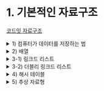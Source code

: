 # 1. 기본적인 자료구조

[코드잇 자료구조 ](https://www.codeit.kr/courses/data-structures)

<details>
  <summary>1) 컴퓨터가 데이터를 저장하는 법</summary>

  <details>
    <summary> 스토리지 Vs 메모리</summary>

# 스토리지 Vs 메모리

자료 구조

- 목적: 자료를 구조화 → 데이터를 효율적으로 사용
- 컴퓨터에 데이터가 어떻게 저장되는지 알아야 됨!

데이터 저장

- **스토리지**: 데이터가 영구적으로 저장되는 곳
  - 데이터를 저장하는 데 오래 걸림
  - 데이터를 받아오는 데 오래 걸림
- **메모리**: 데이터가 **임시**로 저장되는 곳
  - 데이터를 저장이 빠르다
  - 데이터를 받아오기가 빠르다

왜 따로 필요?

- 스토리지는 용량이 크기 때문에 스토리지에 저장해 놓고, 필요할 때 메모리에 올려놓고 사용
  - 영화를 볼 때, 파일을 실행하면 매 장면을 실시간으로 스토리지에서 받아오면 느리기 때문에 메모리에 복사해놓고 메모리로부터 받아오면 빠름. 대신 영화를 끄면 메모리에 있는 영화 데이터는 지워지고 스토리지에만 남게 됨

자료구조에서 중요한 것은 메모리.

결국 자료구조는 데이터를 메모리에서 잘 사용하도록 하는 것이 목적임

  </details>

  <details>
    <summary> RAM</summary>

# RAM: Random Access Memory

### 메모리

- 일정한 칸으로 나눠져 있음
- 각 칸에 데이터를 저장할 수 있음
- 각 칸은 자신만의 주소가 있음

### RAM: 임의 접근 메모리

- 임의 접근: 저장 위치를 알면 접근할 때 항상 일정한 시간이 걸림
  - 메모리에 저장한 데이터 접근 시간 복잡도: O(1)
- 순차 접근: 저장된 위치까지 가는 데 한 단계씩 거쳐야 됨 (예: 비디오 테이프)
- 임의 접근이 순차 접근보다 효율적!

메모리는 **임의 접근**으로 동작하고 있다는 것을 늘 기억하고 있어야 한다.

  </details>
  
  <details>
    <summary>메모리의 기본 단위:</summary>

# 메모리의 기본 단위: 바이트

메모리 한 칸이 저장할 수 있는 가장 기본적인 용량의 단위는 1**바이트(byte) = 8비트(bit)**.

바이트가 아닌 다른 크기의 용량을 담는 저장 장치들도 있지만, 대부분의 현대 컴퓨터 시스템들은 메모리 한 칸에 바이트만큼의 데이터를 저장함

1. 바이트는 컴퓨터 저장 공간 용량을 나타내는 단위
2. 메모리 한 칸에 담기는 데이터 용량은 1 바이트

  </details>

  <details>
    <summary>레퍼런스</summary>

# 레퍼런스

### 레퍼런스(reference)

- 데이터에 접근할 수 있게 해주는 값
- "주소"보다 조금 더 포괄적인 표현 (주소 자체가 항상 레퍼런스인 것은 아님)
- 자료 구조를 공부할 때는 주소와 레퍼런스를 비슷하게 생각해도 무방

### 변수를 사용할 때

```python
x = 95
print(x + 5) -> #print(95 + 5)
```

x에 정수 95가 아니라, 레퍼런스가 담겨 있음

레퍼런스에 5를 더하는 것이 아니라,  
**실제로 변수를 사용할 때는 저장된 값을 알아서 받아옴**

  </details>

  <details>
    <summary>데이터의 주소</summary>

# 데이터의 주소

### 파이썬 id() 함수

데이터가 저장되어 있는 주소를 알아내는 방법

`id()` 함수를 이용하면 저장된 데이터의 메모리 주소를 정수로 표현한 값을 알아낼 수 있다.

여러 타입의 데이터를 저장하고 `id()` 함수를 써서 메모리 주소를 출력시켜 보자.

```python
# 여러 데이터를 저장한다.
list1 = [1, 2]
int1 = 0
float1 = 3.14
set1 = set()
tuple1 = (2, 3)

# 저장된 데이터의 메모리 저장 위치를 받아온다.
print(id(list1)) # 140691582428864
print(id(int1)) # 140691591012576
print(id(float1)) # 140691582327216
print(id(set1)) # 140691580568064
print(id(tuple1)) # 140691582524544
```

데이터가 각각 다른 메모리 주소에 저장되어 있는 것을 확인할 수 있다.

### 같은 주소에 저장되어 있는 데이터

당연한 말이지만, 똑같은 주소에 저장되어 있는 데이터는 똑같은 데이터이다.

```python
# 리스트를 정의한다
list1 = [1, 2]
list3 = [1, 2, 3]

# Aliasing을 통해 list1과 list2를 같게 한다
list2 = list1

# 두 데이터의 메모리를 출력한다
print(id(list1)) # 140618457056960
print(id(list2)) # 140618457056960
print(id(list3)) # 140618457057344

```

메모리에서 만든 하나의 같은 리스트를 list1, list2라는 두 개의 다른 변수가 가리키고 있다.

이렇게 여러 변수가 같은 메모리를 가리키는 것을 **Aliasing**이라고 한다.

`id()` 함수를 써서 메모리 주소를 출력해보면, list1과 list2는 서로 같은 리스트를 가리키고 있기 때문에 똑같은 메모리 주소가 출력되고, list3는 전혀 다른 리스트를 가리키고 있기 때문에 다른 메모리 주소가 출력된다.

  </details>

</details>

<details>
  <summary>2) 배열</summary>

  <details>
    <summary>배열이란</summary>

# 배열이란

파이썬 리스트는 C 언어의 배열을 이용해 만들어졌음

### C 배열

- 크기가 고정돼 있다
- 같은 타입의 데이터만 담을 수 있다
- 값 자체를 저장
- 데이터가 메모리에 연속적으로 저장

### 파이썬 리스트

- 크기가 유동적이다
- 다양한 타입의 데이터를 담을 수 있다
- 레퍼런스를 저장

  </details>
  <details>
  <summary>배열 인덱스를 이용한 데이터 저장/접근법</summary>

# 배열 인덱스를 이용한 데이터 저장/접근법

### 정수형 값 4개를 저장하는 C 배열 정의

```c
//정수형 값 하나의 크기 = 4 바이트

int numArray[4]; //사용하고 있지 않은 **연속**적인 16칸 예약
numArray[0] = 2;
numArray[1] = 3;
numArray[2] = 5;
numArray[3] = 7;
// 배열의 요소들이 메모리에 순서대로 그리고 연속적으로 저장 됨
```

저장된 데이터를 받아오는 건 저장할 때처럼 그냥 인덱스를 사용하면 됨

인덱스 i의 주소: 시작주소 + 데이터 크기 x 인덱스

- ex) 배열의 시작주소가 1000이고, 정수형 배열인 경우의 주소: 1000 + 4 x i

### 배열 인덱스 접근과 저장의 시간복잡도

이처럼 배열의 값을 가져오려면 그 값의 주소를 알아야 함

그 주소는 그냥 간단한 계산으로 알 수 있음

따라서 임의 접근이기 때문에 배열에서 값을 받아오는 건 **O(1)**으로 할 수 있음

값을 저장하는 것도 마찬가지. 주소를 계산해서 그 주소에 O(1)으로 접근하고 거기에 값을 저장하면 되는 것임

  </details>

  <details>
    <summary>배열 탐색</summary>

# 배열 탐색

### 접근과 탐색

- 접근: 인덱스를 통해 값을 찾는 것
- 탐색: 특정 조건을 만족하는 값을 찾는 것

### 선형 탐색

- 값이 존재하는지 첫번째 인덱스부터 시작해서 찾을때까지 쭈욱 확인하는 방법
- 배열이 정렬되어 있지 않은 이상 사실상 이 방법보다 효율적으로 탐색할 수는 없음
- 시간 복잡도: O(n)

### 정리

- 배열 접근 연산: O(1)
- 배열 탐색 연산: O(n)
  </details>

  <details>
    <summary>정적 & 동적 배열</summary>

# 정적 배열

### 배열

- 정적 배열: 크기 고정 (요소 수 제한)
- 동저 배열: 크기 변함 (요소 계속 추가 가능)

보통 배열이라고 할 때에는 정적 배열을 뜻하고, 동적 배열은 '동적' 배열이라고 확실히 표현

모든 주소에 값이 있는 정적 배열에서 배열에 새로운 요소를 추가하려면 새로운 배열로 복사하고 그 뒤에 값을 추가해야 함

그렇다고 배열에 미리 너무 많은 메모리를 할당하면 메모리를 쓸데없이 낭비하게 됨

# 동적 배열 (Dynamic Array)

- 정적 배열로 만들어진 자료 구조
- 정적 배열의 크기를 상황에 맞게 조절한다.
  - ex) 기존 배열이 꽉 찼을 때 배열의 크기를 2배로 늘려주면 한 동안 늘려줄 필요가 없다
  </details>
  <details>
    <summary>파이썬 리스트의 비밀</summary>

# 파이썬 리스트(동적 배열)의 비밀

파이썬은 C를 통해 구현된 언어로, 파이썬의 리스트는 내부적으로 C 배열을 이용해서 만들어짐

`int_list = [2, 3, 5, 7, 11]`

우리 입장에서 내부적으로 얼마나 큰 배열이 있는지 몰라도, 값을 마음대로 추가할 수 있다. 동적 배열이기 때문에 상화에 맞게 배열의 크기가 조절되고 있는 것

`int_list.append(13)`

그런데 우리는 내부적으로 얼마나 큰 배열이 있는지 모른다. 아무리 저장한 데이터가 6개여도 내부적으로는 8개짜리 배열일 수도 있고, 12개짜리 배열일 수도 있고, 알 수가 없다.

만약 리스트 길이를 출력하면 뭐가 나올까?

`print(len(int_list)) # 6`

실제 사용하고 있는 메모리 공간이 더 많을지라도, 파이썬은 개수를 셀 때 값을 저장해 놓은 공간에 대해서만 알려준다. 그래서 우리는 나머지 공간에 대해서 전혀 신경을 안 써도 된다.

만약 채워지지 않은 공간에 접근하려고 하면

`print(int_list[9])`

오류가 난다. 우리가 미리 값을 저장해 놓은 공간에만 접근할 수 있도록 파이썬이 미리 처리를 해 놓은 것임

파이썬 뿐만 아니라 **동적 배열**을 자료형으로 제공한느 대부분의 언어들은 이렇게 실제 사용하는 배열의 크기와 상관 없이 **저장해 놓은 공간만 사용할 수 있게** 처리해줌

  </details>
  <details>
    <summary>동적 배열 추가 연산 시간 복잡도</summary>

# 동적 배열 추가 연산 시간 복잡도

## 추가 연산 (append operation)

### 경우 1: 정적 배열에 남는 공간 있을 때

그냥 비어있는 공간 중에 가장 앞 쪽에 있는 곳에 데이터를 저장하면 됨

시간복잡도: O(1)

### 경우 2: 정적 배열이 꽉 찼을 때

1. 값을 복사하기 위해서 현재 사용 중인 공간보다 2배로 큰 메모리 공간 예약
2. 기존 배열에서 새로운 배열로 값을 싹 다 복사: O(n)
3. 빈 칸에 새로운 값을 추가: O(1)

시간복잡도: O(n)

### 동적 배열 추가 연산 시간 복잡도

최고의 경우: O(1)

최악의 경우: O(n)

  </details>
  <details>
    <summary>분활 상환 분석 개념 & 적용</summary>

# 분활 상환 분석 개념

동적 배열 추가 연산을 할 때 최고의 경우(빈 공간O)는 자주 일어나며, 최악의 경우(빈 공간X)는 가끔 일어남

따라서 최악의 경우인 O(n)으로 시간 복잡도를 계산하는 것은 조금 비합리적인 것으로 보임

보통 시간 복잡도는 최악의 경우로 말하는데, 지금처럼 그것이 비합리적인 상황들이 종종 있음

이런 상황에 쓰이는, 시간 복잡도를 다르게 계산하는 방법들이 있음

## 분활 상환 분석 (Amortized Analysis)

- 같은 동작을 n번 했을 때 드는 시간이 X일 때: 동작을 한 번 하는 데 걸린 시간 = X / n

# 분활 상환 분석 적용

## 동적 배열 추가 연산

1. 새로운 인덱스에 데이터를 저장하는 시간
2. 기존 배열의 크기가 부족해서 더 큰 배열을 만들고, 기존 배열의 데이터들을 옮기는 시간

## 분할 상환 분석

동적 배열 추가 연산을 n번 반복한다고 가정.

총 시간을 계산하기 쉽게 두 가지로 나눠서 생각

1. 새로운 데이터를 동적 배열 맨 끝에 단순히 저장하는 데 걸리는 시간
2. 더 큰 배열을 만들고 그 배열에 기존의 데이터를 옮기는 데 걸리는 시간

### 배열 끝에 새로운 데이터를 저장하는 데 걸리는 시간

인덱스에 데이터를 저장하는 데 걸리는 시간은 1.

이걸 총 n번 하는 거니까 O(n)이 걸림

### 새로운 배열에 데이터를 옮기는 시간

내부 배열이 꽉 차서 데이터를 복사하는 데 걸리는 시간.

1칸 짜리 배열부터 시작하고, 배열이 꽉 찰 때마다 배열의 크기를 2배로 늘린다고 가정

2번째, 3번째, 5번째, 9번째 추가 때 배열의 크기를 늘려야 함. 그럴 때마다 데이터를 옮겨야 함

이때 데이터를 각각 1, 2, 4, 8개씩 복사하고 붙여넣음

→ 데이터를 복사해서 붙여 넣는 총 시간 비용은 이 시간들을 더한 8+4+2+1

**좀 더 일반화해서 생각**

추가 연산은 n번 했을 때, 가장 마지막에 데이터를 m개 옮겨서 저장했다고 가정

데이터를 복사해서 저장하는 데 걸린 총 시간은: m + m/2 + m/4 + ... + 1

어느 자연수 m이든 반씩 줄여서 1까지 계속 더해주면 그 결과는 절대 2m을 넘을 수 없음

결과는 _2m-1_ 이 됨

추가 연산을 연속으로 n번 하고, 가장 마지막에 옮겨 저장한 데이터 요소 수를 m이라고 할 때:

- 복사해서 저장하는 데 걸린 총 시간이 2m-1 이고
- m은 n보다 작다

다시 정리하면,

> 연속으로 추가 연산을 n번을 하면 데이터를 옮겨서 저장하는 데 걸리는 총 시간은 2n보다 작다!

## 두 경우 합치기

종합하면, 동적 배열에 n개의 데이터를 연속으로 추가하면:

1. 새로운 데이터를 저장하는 데에는 n의 시간이 들고
2. 데이터를 옮겨 저장하는 데에는 2n보다 적은 시간이 듦

이 두 시간을 합치면 총 드는 시간은 3n보다 적은 시간. 시간 복잡도로 표현하면 O(3n),

즉 O(n)임

근데 이것은 추가 연산을 한 번 하는 게 아니라 연속으로 n번 하는 데 걸리는 시간 복잡도임

따라서 뻔 하는 데는 O(n) / n, 즉 O(1)이 걸리는 것

전에는 추가 연산이 최악의 경우 O(n)이 걸린다고 했는데, 분할 상환 분석을 하면 O(1)이 걸린다고 보는 것

## 최악의 경우 분석 vs. 분할 상환 분석

분할 상환 분석을 한다고 꼭 시간 복잡도가 줄어드는 건 아님 보통은 할부 개념을 적용해도 시간 복잡도가 줄어들지 않음

하지만 만약 최악의 경우보다 분할 상환 분석을 한 시간 복잡도가 더 적다면, 분할 상환 분석을 한 시간 복잡도를 사용함

"동적 배열의 끝에 데이털르 추가할 때는 O(1)이 걸린다" 라고 표현해도 된다는 것

좀 더 정확하게 표현하자면,

> 동적 배열의 추가 연산은 최악의 경우 O(n)이 걸리지만, 분할 상환 분석을 하면 O(1)이 걸린다.

  </details>

  <details>
    <summary>동적 배열 삽입 연산</summary>

# 동적 배열 삽입 연산

추가(append) - 맨 끝에 넣을 때

삽입(insertion) - 배열의 아무 위치에나 넣을 때

## 삽입 연산(insert operation)

- 경우 1: 정적 배열에 남는 공간이 있을 때
- 경우 2: 정적 배열이 꽉 찼을 때

### 정적 배열에 여유 공간이 있을 때

넣으려고 하는 인덱스 이후의 모든 데이터를 한 칸씩 뒤로 밀어주어야 함(한 칸 뒤의 인덱스에 저장)

최악의 경우 시간 복잡도: O(n)

### 정적 배열이 꽉 찼을 때

새로운 배열에 요소들을 복사할 때 O(n) + 원하는 인덱스에 자리를 마련할 때 O(n) + 인덱스에 데이터를 저장할 때 O(1) = O(2n+1)

즉, O(n)

## 종합

가능한 두 경우 모두 시간 복잡도가 O(n)이므로,

삽입 연산의 시간 복잡도: O(n)

  </details>
  <details>
    <summary>동적 배열 삭제 연산</summary>

# 동적 배열 삭제 연산

## 삭제 연산

1. 삭제를 원하는 인덱스 뒤에 있는 데이터를 모두 한 칸씩 앞으로 밀어서 저장
2. 데이터를 삭제했으니까 동적 배열에서 접근할 수 있는 인덱스 범위도 1 감소시킴

요약하면, 삭제 연산은 그냥 삭제하고 싶은 데이터 뒤에 있는 모든 데이터 요소들을 한 칸씩 앞으로 밀어서 저장하면 됨

## 시간 복잡도

### 맨 앞의 데이터를 지울 때 (최악의 경우)

인덱스 1부터 끝까지 모든 요소들을 한 칸씩 앞으로 밀어서 저장해야 됨.

n - 1 개의 요소들을 하나씩 앞 칸으로 밀어서 저장

이 횟수가 n에 비례하기 때문에 시간 복잡도는 **O(n)**

### 맨 뒤 데이터를 지울 때

맨 뒤 데이터를 삭제할 때는 아무 요소를 안 밀고 저장해도 되고, 그냥 동적 배열의 사용 공간을 한 인덱스 줄이면 됨

이건 배열에 데이터 요소가 몇 개 있는지에 상관 없이 일정한 시간에 할 수 있음

따라서 시간 복잡도는 **O(1)**

## 정리

동적 배열의 임의의 위치에 있는 데이터를 삭제할 때는 원하는 위치 뒤에 있는 데이터를 옮겨 저장해야 하기 때문에 최악의 경우 O(n)이 걸림

하지만 가장 뒤에 있는 데이터를 삭제할 때는 다른 데이터를 옮겨 저장할 필요가 없기 때문에 O(1)이 걸림

  </details>
  <details>
    <summary>동적 배열 크기 줄이기</summary>

# 동적 배열 크기 줄이기

동적 배열은 내부적으로 정해진 크기의 정적 배열을 사용하고 있음

값을 추가하다가 내부 배열이 꽉 차면 더 큰 내부 배열을 사용하도록 자동으로 늘려 줌

반대로, 삭제를 할 때에는 내부 배열의 크기를 줄이기도 함

## 왜 내부 배열의 크기를 줄여야 될까?

만약 데이터 요소 10000개 있는 동적 배열에서 요소 9900개를 삭제하면 되면 100개만 남게 되는데, 그러면 나머지 9900개의 요소를 저장할 수 있는 낭비될 것임

동적 배열은 요소의 개수가 어느 정도 줄어들면 내부 배열의 크기도 적절히 줄여서 **공간을 좀 더 효율적으로 사용**함

## 내부 배열의 크기는 어떻게 줄어들까?

동적 배열의 요소 삭제 후 정확히 어떤 시점에 배열의 크기를 줄이면 좋을까?

크기를 늘릴 때는 내부 배열이 꽉 찼을 때였는데, 크기를 줄일 때는 내부 배열의 사용 비율이 특정 값 이하로 떨어질 때임

이 비율이 **1/3** 이라고 가정해보자. 또, 크기가 9인 배열에서 요소가 4개에서 3개로 줄어든 상황을 가정해보자.

총 사용할 수 있는 공간 중 1/3 밖에 사용을 안 하고 있는 것임. 이때:

1. 크기가 3인 새로운 내부 배열을 정의한다.
2. 기존의 3개 요소를 새로 만든 내부 배열에 옮겨서 저장한다.

전에는 6칸을 낭비하고 있었는데 이제는 낭비하고 있는 공간이 하나도 없음. 내부 배열의 크기를 요소 수에 맞게 줄이면, 낭비하는 공간을 최소한으로 할 수 있음

배열의 크기를 줄이는 사용 비율의 기준은 개발자나 프로그래밍 언어에 따라 다르다.

일단 생각의 편의를 위해 배열의 크기를 늘릴 때는 2배로 늘리고, 줄일 때에는 **요소 수가 배열 크기의 1/2가 됐을 때 줄인다고 가정**하자.

## 시간 복잡도

### 동적 배열 맨 끝 데이터 삭제 시간 복잡도

최악의 경우: 더 작은 배열로 모든 요소들을 옮겨 저장해야 될 때

- 총 n개의 데이터를 모두 새 배열에 복사해서 넣어야 함
- 맨 뒤 데이터 삭제: O(1)
- n개의 데이터를 모두 새 배열에 복사: O(n)
- 시간 복잡도: O(n)

### 맨 끝 데이터 삭제 분활 상환 분석

하지만 내부 배열의 크기가 줄어드는 건 드문 경우임. 대부분의 경우 그냥 마지막 인덱스에 있는 데이터를 지워 주기만 하면 됨

동적 배열에서 마지막 데이터를 삭제할 때는 대부분의 경우 O(1)이 걸리지만, 드물게 O(n)이 걸림

그렇기 때문에 추가 연산과 마찬가지로 분할 상환 분석을 적용할 수 있음

분할 상환 분석을 적용하면 맨 끝 데이터 삭제 연산도 O(1)이 걸린다고 이야기할 수 있음

## 정리

> 동적 배열에서 맨 끝 데이터를 삭제하는 연산은 최악의 경우 O(n)이 걸리지만, 분할 상환 분석을 적용하면 O(1)이라고 할 수 있다.

  </details>
  <details>
    <summary>배열과 동적 배열 정리/비교</summary>

# 배열과 동적 배열 정리/비교

## 연산 & 시간 복잡도

### (정적) 배열

- 접근 (access): O(1)
- 탐색 (search): O(n)
- 삽입 (insert): Not Available
- 삭제 (delete): Not Available

### 동적 배열

- 접근 (access): O(1)
- 탐색 (search): O(n)
- 삽입 (insert): O(n), 맨 뒤 O(1)
- 삭제 (delete): O(n), 맨 뒤 O(1)

## 낭비하는 공간

### (정적) 배열

크기가 고정되어 있기 때문에 낭비하는 공간이 없다!

### 동적 배열

공간을 낭비할 수도 있고 안 할 수도 있다!

최악의 경우

- 저장된 요소 수: n
- 낭비되는 공간: n - 2

최소 0 ~ 최대 n - 2

낭비하는 공간: O(n - 2) = **O(n)**

  </details>
  <details>
    <summary>정적 배열에 삽입과 삭제를 못 하는 이유</summary>

# 정적 배열에 삽입과 삭제를 못 하는 이유

## 배열에 데이터 삽입을 못 하는 이유

배열은 크기가 정해져 있음. 더 많은 데이터 요소들을 저장하고 싶으면 더 큰 배열을 정의해야 함.

사용하고 싶은 요소 수에 따라 크기를 바꿀 수 있으면 그건 배열이 아니라 동적 배열일 것임

크기가 고정되어 있는 배열에는 처음 정한 수보다 더 많은 데이터를 삽입할 수 없는 것

## 배열에 데이터 삭제를 못 하는 이유

정수 4개를 담을 수 있는 배열에 2, 3, 5, 7이 저장되어 있다고 가정하자. 여기서 인덱스 1에 있는 3을 지우고 싶으면 어떻게 하면 될까?

동적 배열 삭제 연산처럼 인덱스 1 자리에 인덱스 2의 데이터를 저장하고, 인덱스 2에 인덱스 3 데이터를 저장해서 2, 5, 7, 7 이렇게 하면 될까?

여기서 문제는 인덱스 3에 저장되어 있던 7을 메모리에서 자연스럽게 지울 수 있는 방법이 마땅히 없다는 것이다.

비었다는 것을 표시하기 위해서 파이썬에서는 None, 다른 언어들에서는 Null 이런 값을 넣는 방법을 생각할 수도 있다. 그런데 우리가 C에서 정의한 정수형 자료가 들어가는 배열에 None이나 Null은 정수형이 아니기 때문에 저장할 수 없다.

정리하자면 배열에서 인덱스 1을 지우기 위해서는 2, 3, 5, 7의 데이터를 2, 5, 7으로 만드는 게 아니라, 2, 5, 7, 7 이런 식으로 밖에 못 만든다.

지우고 싶은 요소를 "자연스럽게" 삭제할 수는 없는 것이다.

### 비교: 동적 배열에서의 삭제

많은 언어들 자체적으로 제공하는 동적 배열은 사용하는 배열의 크기와 사용하는 인덱스 범위를 따로 처리한다.

동적 배열이 내부적으로 정수 4개를 저장할 수 있는 배열에 2, 3, 5, 7을 저장하고 있다고 가정하자.

동적 배열에서 인덱스 1을 삭제하고 싶으면 인덱스 1에 5를 저장하고, 인덱스 2에 7을 저장한다. 그럼 내부적으로는 2, 5, 7, 7 이렇게 저장되어 있을텐데,

그 다음에 인덱스 3에 있는 7을 지우는 게 아니라 파이썬 내부적으로 개발자가 접근할 수 있는 인덱스 범위를 0 ~ 2로 만들어 버린다. 더 이상 인덱스 3에 접근할 수 없게 만드는 것

실제로 인덱스 3에 어떤 값이 저장되어 있든 상관 없이 개발자는 더 이상 거기 접근할 수 없다. 동적 배열에서 접근할 수 있는 데이터가 2, 5, 7 밖에 없으니까 실질적으로 삭제되었다고 할 수 있는 것.

  </details>

</details>

<details>
  <summary>3-1) 링크드 리스트</summary>

  <details>
    <summary>링크드 리스트 개념</summary>

# 링크드 리스트 개념

## 링크드 리스트 (Linked List)

- 데이터를 순서대로 저장
- 요소를 계속 추가할 수 있음

노드라는 단위의 데이터를 저장하고, 데이터가 저장된 노드들을 순서대로 연결시켜서 만든 자료 구조

각 노드는 값과, 다음 노드를 가리키는 부분으로 이루어져 있음

# 링크드 리스트 프로그래밍적으로 생각하기

## 노드(Node)

각 노드는 하나의 박스라고 생각하면 편함

각 노드는 data 뿐과 next 부분이 있음

- data: 우리가 저장하고 싶은 정보를 넣는 곳
- next: 다음 노드에 대한 레퍼런스를 넣는 곳

n_1.next = n_2

- n_1.next는 n_2에 대한 레퍼런스!

이런 노드 객체를 여러 개 만듦.

이런 노드 객체들은 서로 딱히 관계가 없음. 메모리에 연속적으로 저장된 것이 아니라, 각자 알아서 어딘가에 흩어져 있다는 뜻임

각 노드는 다음 노드에 대한 레퍼런스가 있음. 노드 객체의 next 속성을 보면 다음 노드가 어디에 있는지 알 수 있는 것.

가장 첫번째 노드 객체의 메모리 주소만 알고 있으면 next를 타고, 타고 가서 연결되어 있는 모든 노드 객체에 접근할 수 있음.

링크드 리스트의 시작점이라고 할 수 있는 이 첫번째 노드를 **head 노드**라고 함.

이 head 노드만 있으면 흩어져 있는 다른 노드들을 연결지어서 순서를 저장할 수 있음

배열이나 동적 배열처럼, 정보를 원하는 순서대로 저장할 수 있는 것

주의할 점: 링크드 리스트에서 각 노드들은 실제 메모리에서는 여기저기 흩어져 있다!

  </details>
  <details>
    <summary>간단한 링크드 리스트 만들기</summary>
  
  # 노드 클래스 만들기

## 노드 클래스와 인스턴스들을 만들어 보자

```python
class Node:
  """링크드 리스트의 노드 클래스"""

  def __init__(self, data):
    self.data = data # 노드가 저장하는 데이터
    self.next = None # 다음 노드에 대한 레퍼런스

# 데이터 2, 3, 5, 7, 11을 담는 노드들 생성
head_node = Node(2)
node_1 = Node(3)
node_2 = Node(5)
node_3 = Node(7)
tail_node = Node(11)
```

# 간단한 링크드 리스트 만들기

## 아직 아무런 관계가 없는 노드들을 연결시켜보자

**iterator**: 반복문으로 리스트를 돌 때 도움을 주는 역할을 하는 값을 **이터레이터** 라고 부름

```python
class Node:
  """링크드 리스트의 노드 클래스"""

  def __init__(self, data):
    self.data = data # 노드가 저장하는 데이터
    self.next = None # 다음 노드에 대한 레퍼런스

# 데이터 2, 3, 5, 7, 11을 담는 노드들 생성
head_node = Node(2)
node_1 = Node(3)
node_2 = Node(5)
node_3 = Node(7)
tail_node = Node(11)

# 노드들을 연결
head_node.next = node_1
node_1.next = node_2
node_2.next = node_3
node_3.next = tail_node

# 노드 순서대로 출력
iterator = head_node

while iterator is not None:
  print(iterator.data)
  iterator = iterator.next

"""출력값
2
3
5
7
11
"""
```

  </details>
  <details>
  <summary>링크드 리스트 추가 연산</summary>

# 링크드 리스트 추가 연산

## 링크드 리스트를 조금 더 체계적으로 관리하기 위해서 클래스를 만들어보자

```python
class Node:
  """링크드 리스트의 노드 클래스"""

  def __init__(self, data):
    self.data = data # 노드가 저장하는 데이터
    self.next = None # 다음 노드에 대한 레퍼런스

class LinkedList:
  """링크드 리스트 클래스"""

  def __init__(self):
    self.head = None
    self.tail = None

  def append(self, data):
    """링크드 리스트 추가 연산 메소드"""
    new_node = Node(data)

    if self.head is None:
      self.head = new_node
      self.tail = new_node
    else:
      self.tail.next = new_node
      self.tail = new_node

# 새로운 링크드 리스트 생성
my_list = LinkedList()

# 링크드 리스트에 데이터 추가
my_list.append(2)
my_list.append(3)
my_list.append(5)
my_list.append(7)
my_list.append(11)

# 링크드 리스트 출력
iterator = my_list.head

while iterator is not None:
  print(iterator.data)
  iterator = iterator.next

"""출력값
2
3
5
7
11
"""
```

  </details>
  <details>
    <summary>링크드 리스트 str 메소드</summary>

# 링크드 리스트 str 메소드

## 링크드 리스트를 문자열로 표현해주는 str 메소드를 정의해보자

```python
class Node:
  """링크드 리스트의 노드 클래스"""

  def __init__(self, data):
    self.data = data # 노드가 저장하는 데이터
    self.next = None # 다음 노드에 대한 레퍼런스

class LinkedList:
  """링크드 리스트 클래스"""
  def __init__(self):
    self.head = None # 링크드 리스트의 가장 앞 노드
    self.tail = None # 링크드 리스트의 가장 뒤 노드

  def append(self, data):
    """링크드 리스트 추가 연산 메소드"""
    new_node = Node(data)

    # 링크드 리스트가 비어 있으면 새로운 노드가 링크드 리스트의 처음이자 마지막 노드다
    if self.head is None:
      self.head = new_node
      self.tail = new_node
    # 링크드 리스트가 비어 있지 않으면
    else:
      self.tail.next = new_node # 가장 마지막 노드 뒤에 새로운 노드를 추가하고
      self.tail = new_node # 마지막 노드를 추가한 노드로 바꿔준다.

  def __str__(self):
    """링크드 리스트를 문자열로 표현해서 리턴하는 메소드"""
    res_str = "|"

    # 링크드 리스트 안의 모든 노드를 돌기 위한 변수, 일단 가장 앞 노드로 정의한다.
    iterator = self.head

    # 링크드 리스트 끝까지 돈다
    while iterator is not None:
      # 각 노드의 데이터를 리턴하는 문자열에 더해준다
      res_str += f" {iterator.data} |"
      iterator = iterator.next # 다음 노드로 넘어간다

    return res_str

# 새로운 링크드 리스트 생셩
linked_list = LinkedList()

# 링크드 리스트에 데이터 추가
linked_list.append(2)
linked_list.append(3)
linked_list.append(5)
linked_list.append(7)
linked_list.append(11)

print(linked_list) # 링크드 리스트 출력
# | 2 | 3 | 5 | 7 | 11 |
```

  </details>
  <details>
    <summary>링크드 리스트 접근 & 탐색</summary>

# 링크드 리스트 접근

## 배열 접근 연산

특정 위치에 저장한 데이터를 가지고 오거나 바꿔주는 연산

## 링크드 리스트 접근 연산

특정 위치에 있는 **노드**를 리턴하는 연산!

배열은 인덱스를 이용해서 데이터가 저장된 주소를 계산할 수 있었지만,

링크드 리스트는 레퍼런스 통해 순서를 저장하기 때문에 한 번에 원하는 위치에 접근할 수 없다.

- 인덱스 **x**에 있는 노드에 접근하려면 **head**에서 다음 노드로 x번 가면 됨!

### 링크드 리스트 접근 연산 메서드(find_node_at)

```python
class Node:
  """링크드 리스트의 노드 클래스"""

  def __init__(self, data):
    self.data = data # 노드가 저장하는 데이터
    self.next = None # 다음 노드에 대한 레퍼런스

class LinkedList:
  """링크드 리스트 클래스"""
  def __init__(self):
    self.head = None # 링크드 리스트의 가장 앞 노드
    self.tail = None # 링크드 리스트의 가장 뒤 노드

  def find_node_at(self, index):
    """링크드 리스트 접근 연산 메소드. 파라미터 인덱스는 항상 있다고 가정"""
    iterator = self.head

    for _ in range(index):
      iterator = iterator.next

    return iterator


  def append(self, data):
    """링크드 리스트 추가 연산 메소드"""
    new_node = Node(data)

    # 링크드 리스트가 비어 있으면 새로운 노드가 링크드 리스트의 처음이자 마지막 노드다
    if self.head is None:
      self.head = new_node
      self.tail = new_node
    # 링크드 리스트가 비어 있지 않으면
    else:
      self.tail.next = new_node # 가장 마지막 노드 뒤에 새로운 노드를 추가하고
      self.tail = new_node # 마지막 노드를 추가한 노드로 바꿔준다.

  def __str__(self):
    """링크드 리스트를 문자열로 표현해서 리턴하는 메소드"""
    res_str = "|"

    # 링크드 리스트 안의 모든 노드를 돌기 위한 변수, 일단 가장 앞 노드로 정의한다.
    iterator = self.head

    # 링크드 리스트 끝까지 돈다
    while iterator is not None:
      # 각 노드의 데이터를 리턴하는 문자열에 더해준다
      res_str += f" {iterator.data} |"
      iterator = iterator.next # 다음 노드로 넘어간다

    return res_str

# 새로운 링크드 리스트 생셩
linked_list = LinkedList()

# 링크드 리스트에 데이터 추가
linked_list.append(2)
linked_list.append(3)
linked_list.append(5)
linked_list.append(7)
linked_list.append(11)

print(linked_list) # 링크드 리스트 출력
# | 2 | 3 | 5 | 7 | 11 |

# 링크드 리스트 노드에 접근(데이터 가져오기)
print(linked_list.find_node_at(3).data)
# 7

# 링크드 리스트 노드에 접근 (데이터 바꾸기)
linked_list.find_node_at(2).data = 13

print(linked_list) # 전체 링크드 리스트 출력
# | 2 | 3 | 13 | 7 | 11 |
```

## 링크드 리스트 접근 시간 복잡도

- 인덱스 **x**에 있는 노드에 접근하려면 **head**에서 다음 노드로 **x**번 가면 됨
- 마지막 노드에 접근하려면 **head**에서 다음 노드로 *n - 1*번 가야 됨.
- 시간 복잡도 = O(n)

# 링크드 리스트 탐색 연산

```python
class LinkedList:
	"""링크드 리스트 클래스"""
  def __init__(self):
    self.head = None # 링크드 리스트의 가장 앞 노드
    self.tail = None # 링크드 리스트의 가장 뒤 노드

  def find_node_with_data(self, data):
	  """링크드 리스트에서 탐색 연산 메소드. 단, 해당 노드가 없으면 None을 리턴한다"""
    iterator = self.head

    while iterator is not None:
      if iterator.data == data:
        return iterator

      iterator = iterator.next

    return None

# 데이터 2를 갖는 노드 탐색
node_with_2 = linked_list.find_node_with_data(2)

if not node_with_2 is None:
    print(node_with_2.data)
else:
    print("2를 갖는 노드는 없습니다")
```

  </details>
  <details>
    <summary>링크드 리스트 삽입 연산</summary>

# 링크드 리스트 삽입 연산

```python
class Node:
	"""링크드 리스트의 노드 클래스"""

  def __init__(self, data):
    self.data = data # 노드가 저장하는 데이터
    self.next = None # 다음 노드에 대한 레퍼런스

class LinkedList:
	"""링크드 리스트 클래스"""
  def __init__(self):
    self.head = None # 링크드 리스트의 가장 앞 노드
    self.tail = None # 링크드 리스트의 가장 뒤 노드

	def insert_after(self, previous_node, data):
    """링크드 리스트 주어진 노두 뒤 삽입 연산 메소드"""
    new_node = Node(data)

    # 가장 마지막 순서에 삽입할 때:
    if previous_node == self.tail:
      self.tail.next = new_node
      self.tail = new_node

    else: # 두 노드 사이에 삽입할 때:
      new_node.next = previous_node.next
      previous_node.next = new_node

  def append(self, data):
    """링크드 리스트 추가 연산 메소드"""
    new_node = Node(data)

    # 링크드 리스트가 비어 있으면 새로운 노드가 링크드 리스트의 처음이자 마지막 노드다
    if self.head is None:
      self.head = new_node
      self.tail = new_node
    # 링크드 리스트가 비어 있지 않으면
    else:
      self.tail.next = new_node # 가장 마지막 노드 뒤에 새로운 노드를 추가하고
      self.tail = new_node # 마지막 노드를 추가한 노드로 바꿔준다.

	def find_node_at(self, index):
	  """링크드 리스트 접근 연산 메소드. 파라미터 인덱스는 항상 있다고 가정"""
	  iterator = self.head

    for _ in range(index):
      iterator = iterator.next

    return iterator

  def __str__(self):
    """링크드 리스트를 문자열로 표현해서 리턴하는 메소드"""
    res_str = "|"

    # 링크드 리스트 안의 모든 노드를 돌기 위한 변수, 일단 가장 앞 노드로 정의한다.
    iterator = self.head

    # 링크드 리스트 끝까지 돈다
    while iterator is not None:
      # 각 노드의 데이터를 리턴하는 문자열에 더해준다
      res_str += f" {iterator.data} |"
      iterator = iterator.next # 다음 노드로 넘어간다

    return res_str

my_list = LinkedList()

my_list.append(2)
my_list.append(3)
my_list.append(5)
my_list.append(7)

print(my_list)
# | 2 | 3 | 5 | 7 |

node_2 = my_list.find_node_at(2) # 인덱스 2에 있는 노드 접근
my_list.insert_after(node_2, 6) # 인덱스 2 뒤에 6 삽입

print(my_list)
# | 2 | 3 | 5 | 6 | 7 |

head_node = my_list.head # 헤드 노드 접근
my_list.insert_after(head_node, 9) # 헤드 노드 뒤에 9 삽입

print(my_list)
# | 2 | 9 | 3 | 5 | 6 | 7 |

```

# prepend: 링크드 리스트 가장 앞 삽입

`insert_after()` 메소드로는 head 노드 앞에 새로운 노드를 추가할 수 없음.

이 문제를 해결해주는 새로운 메소드 `prepend()`를 정의해주자.

```python
class Node:
    """링크드 리스트의 노드 클래스"""
    def __init__(self, data):
        self.data = data  # 실제 노드가 저장하는 데이터
        self.next = None  # 다음 노드에 대한 레퍼런스

class LinkedList:
    """링크드 리스트 클래스"""
    def __init__(self):
        self.head = None  # 링크드 리스트의 가장 앞 노드
        self.tail = None  # 링크드 리스트의 가장 뒤 노드

    def prepend(self, data):
        """링크드 리스트의 가장 앞에 데이터 삽입"""
        new_node = Node(data)
        if self.head == None:
            self.head = new_node
            self.tail = new_node
        else:
            new_node.next = self.head
            self.head = new_node

    def __str__(self):
        """링크드 리스트를 문자열로 표현해서 리턴하는 메소드"""
        res_str = "|"

        # 링크드 리스트 안에 모든 노드를 돌기 위한 변수. 일단 가장 앞 노드로 정의한다.
        iterator = self.head

        # 링크드 리스트 끝까지 돈다
        while iterator is not None:
            # 각 노드의 데이터를 리턴하는 문자열에 더해준다
            res_str += f" {iterator.data} |"
            iterator = iterator.next  # 다음 노드로 넘어간다

        return res_str



# 새로운 링크드 리스트 생성
linked_list = LinkedList()

# 여러 데이터를 링크드 리스트 앞에 추가
linked_list.prepend(11)
linked_list.prepend(7)
linked_list.prepend(5)
linked_list.prepend(3)
linked_list.prepend(2)

print(linked_list)  # 링크드 리스트 출력
# | 2 | 3 | 5 | 7 | 11 |

# head, tail 노드가 제대로 설정됐는지 확인
print(linked_list.head.data)
# 2
print(linked_list.tail.data)
# 11
```

  </details>
  <details>
    <summary>링크드 리스트 삭제</summary>

# 링크드 리스트 삭제

```python
class Node:
	"""링크드 리스트의 노드 클래스"""

  def __init__(self, data):
    self.data = data # 노드가 저장하는 데이터
    self.next = None # 다음 노드에 대한 레퍼런스

class LinkedList:
	"""링크드 리스트 클래스"""
  def __init__(self):
    self.head = None # 링크드 리스트의 가장 앞 노드
    self.tail = None # 링크드 리스트의 가장 뒤 노드

  def append(self, data):
    """링크드 리스트 추가 연산 메소드"""
    new_node = Node(data)

    # 링크드 리스트가 비어 있으면 새로운 노드가 링크드 리스트의 처음이자 마지막 노드다
    if self.head is None:
      self.head = new_node
      self.tail = new_node
    # 링크드 리스트가 비어 있지 않으면
    else:
      self.tail.next = new_node # 가장 마지막 노드 뒤에 새로운 노드를 추가하고
      self.tail = new_node # 마지막 노드를 추가한 노드로 바꿔준다.

	def delete_after(self, previous_node):
    """링크드 리스트 삭제 연산. 주어진 노드 뒤 노드를 삭제한다"""
    # 링크드 리스트에서 노드를 삭제할 때는 지워주는 노드의 데이터를 리턴해주는 것이 관습
    data = previous_node.next.data

    # 지우려는 노드가 tail 노드일 때
    if previous_node.next is self.tail:
      previous_node.next = None
      self.tail = previous_node

    # 두 노드 사이 노드르 지울 때
    else:
      previous_node.next = previous_node.next.next

    return data

	def find_node_at(self, index):
	  """링크드 리스트 접근 연산 메소드. 파라미터 인덱스는 항상 있다고 가정"""
	  iterator = self.head

    for _ in range(index):
      iterator = iterator.next

    return iterator

  def __str__(self):
    """링크드 리스트를 문자열로 표현해서 리턴하는 메소드"""
    res_str = "|"

    # 링크드 리스트 안의 모든 노드를 돌기 위한 변수, 일단 가장 앞 노드로 정의한다.
    iterator = self.head

    # 링크드 리스트 끝까지 돈다
    while iterator is not None:
      # 각 노드의 데이터를 리턴하는 문자열에 더해준다
      res_str += f" {iterator.data} |"
      iterator = iterator.next # 다음 노드로 넘어간다

    return res_str

my_list = LinkedList()

my_list.append(2)
my_list.append(3)
my_list.append(5)
my_list.append(7)
my_list.append(11)

print(my_list)
# | 2 | 3 | 5 | 7 | 11 |

node_2 = my_list.find_node_at(2) # 인덱스 2에 있는 노드 접근
my_list.delete_after(node_2) # 인덱스 2 뒤 데이터 삭제

print(my_list)
# | 2 | 3 | 5 | 11 |

second_to_last_node = my_list.find_node_at(2)
print(my_list.delete_after(second_to_last_node)) # tail 노드 삭제
# 11

print(my_list)
# | 2 | 3 | 5 |

```

# popleft: 링크드 리스트 가장 앞 삭제

```python
class Node:
    """링크드 리스트의 노드 클래스"""
    def __init__(self, data):
        self.data = data  # 실제 노드가 저장하는 데이터
        self.next = None  # 다음 노드에 대한 레퍼런스


class LinkedList:
    """링크드 리스트 클래스"""
    def __init__(self):
        self.head = None  # 링크드 리스트의 가장 앞 노드
        self.tail = None  # 링크드 리스트의 가장 뒤 노드

    def pop_left(self):
        """링크드 리스트의 가장 앞 노드 삭제 메소드. 단, 링크드 리스트에 항상 노드가 있다고 가정한다"""
        data = self.head.data # 지우려는 노드의 데이터 미리 저장

        # 지우려는 데이터가 링크드 리스트의 마지막 남은 데이터일 때
        if self.head is self.tail:
            self.head = None
            self.tail = None

        # 지우려는 노드가 마지막 남은 노드가 아닐 때
        else:
            # 링크드 리스트의 head를 지금 head의 다음 노드로 지정해 준다
            self.head = self.head.next

        return data # 삭제된 노드의 데이털르 리턴한다

    def prepend(self, data):
        """링크드 리스트의 가장 앞에 데이터 삽입"""
        new_node = Node(data)  # 새로운 노드를 만든다

        # 링크드 리스트가 비었는지 확인
        if self.head is None:
            self.tail = new_node
        else:
            new_node.next = self.head  # 새로운 노드의 다음 노드를 head 노드로 정해주고

        self.head = new_node  # 리스트의 head_node를 새롭게 삽입한 노드로 정해준다

    def __str__(self):
        """링크드 리스트를 문자열로 표현해서 리턴하는 메소드"""
        res_str = "|"

        # 링크드 리스트 안에 모든 노드를 돌기 위한 변수. 일단 가장 앞 노드로 정의한다.
        iterator = self.head

        # 링크드 리스트 끝까지 돈다
        while iterator is not None:
            # 각 노드의 데이터를 리턴하는 문자열에 더해준다
            res_str += f" {iterator.data} |"
            iterator = iterator.next # 다음 노드로 넘어간다

        return res_str



# 새로운 링크드 리스트 생성
linked_list = LinkedList()

# 여러 데이터를 링크드 리스트 앞에 추가
linked_list.prepend(11)
linked_list.prepend(7)
linked_list.prepend(5)
linked_list.prepend(3)
linked_list.prepend(2)

# 가장 앞 노드 계속 삭제
print(linked_list.pop_left()) # 2
print(linked_list.pop_left()) # 3
print(linked_list.pop_left()) # 5
print(linked_list.pop_left()) # 7
print(linked_list.pop_left()) # 11

print(linked_list)  # 링크드 리스트 출력
# |
print(linked_list.head)
# None
print(linked_list.tail)
# None
```

  </details>
  <details>
    <summary>링크드 리스트 시간 복잡도</summary>

# 링크드 리스트 시간 복잡도

## 접근

인덱스 x에 있는 데이터에 접근하려면 링크드 리스트의 head 노드부터 x번 다음 노드를 찾아서 가야 됨

원하는 노드에 접근하는 시간은 몇 번째 인덱스인지에 비례

링크드 리스트 안에 있는 노드의 수를 n이라고 하며느 마지막 순서에 있는 노드에 접근해야 되는 최악의 경우는 head 노드에서 총 *n - 1*번 다음 노드로 가야 함

걸리는 시간은 n에 비례하기 때문에 접근 연산은 최악의 경우 **_O(n)_**의 시간 복잡도를 가짐

## 탐색

링크드 리스트의 탐색은 배열을 탐색할 때와 같은 방법. 가장 앞 노드부터 다음 노드를 하나씩 보면서 원하는 데이터를 가지는 노드를 찾음 (선형 탐색).

접근과 마찬가지로 링크드 리스트 안에 찾는 데이터가 없을 때 또는 찾는 데이터가 마지막 노드에 있는 최악의 경우, n개의 노드를 모두 다 봐야 함.

그렇기 때문에 최악의 경우 **_O(n)_**의 시간 복잡도를 가짐

## 삽입/삭제

링크드 리스트의 삽입과 삭제 연산은 배열 삽입과 조금 차이가 있음.

```python
def insert_after(self, previous_node, data):
    """파라미터 data를 데이터로 갖는 새로운 노드를 만들어서 node 파라미터 뒤에 삽입시킨"""
    new_node = Node(data) # 새로운 노드 만들기

    # tail 노드 다음에 새로운 노드를 삽입할 때
    if previous_node == self.tail:
        previous_node.next = new_node
        self.tail = new_node
    # 두 노드 사이에 새로운 노드를 삽입할 때
    else:
        new_node.next = previous_node.next
        previous_node.next = new_node

def delete_after(self, previous_node):
    """파라미터로 받은 노드 다음 노드를 삭제한다. 단, 파라미터 previous노드로 인해서 에러는 안 난다고 가정한다"""
    data = previous_node.next.data

    # 지우려는 노드가 tail 노드일 때
    if previous_node.next == self.tail:
        self.tail = previous_node
        self.tail.next = None
    # 두 노드 사이의 노드를 지울
    else:
        previous_node.next = previous_node.next.next

    return data
```

삽입, 삭제는 그냥 삽입, 삭제할 주변 노드들에 연결된 레퍼런스만 수정함

그러니까 이 연산들이 실행되는 데 걸리는 시간은 특정 값에 비례하지 않고 항상 일정

파라미터로 받는 이 노드가 어떤 순서에 있는 노드든 상관 없이 걸리는 시간은 변하지 않음

**_O(1)_**의 시간 복잡도를 갖는다고 할 수 있음

## 현실적인 삽입/삭제 시간 복잡도

하지만 조금 더 현실적으로 생각해 봐야 함.

삽입과 삭제 연산들은 특정 노드를 넘겨줘서 이 노드 다음 순서에 데이터를 삽입하거나 삭제함

그럼 이 연산들에게 넘겨주는 노드, 파라미터 previous_node를 먼저 찾아야 되는데,

head와 tail 노드는 항상 저장해주기 때문에 빨리 찾을 수 있는데, 나머지 노드들은 탐색이나 접근 연산을 통해서 가지고 와야 함.

사실상 삽입과 삭제 연산은 접근 또는 탐색의 시간 복잡도인 **_O(n)_**을 공유한다고 볼 수 있음

- 접근: O(n)
- 탐색: O(n)
- 원하는 노드에 접근 또는 탐색 + 삽입: **_O(n+1)_**
- 원하는 노드에 접근 또는 탐색 + 삭제: **_O(n+1)_**

## 삽입 삭제 연산 특수 경우 시간 복잡도

아까 언급했듯, head와 tail 노드는 항상 한 번에 찾을 수 있음. 접근하는데 O(1), 연산을 하는 데 O(1)이 걸림.

따라서 이 두 노드와 관련이 있는 삽입이나 삭제 연산들은 O(1)로 할 수 있음

`append`, `prepend`, `pop_left` 메소드를 살펴보면 head노드와 tail 노드를 한 번에 가지고 와서 레퍼런스를 바꿔줌

```python
def pop_left(self):
    """링크드 리스트의 가장 앞 노드를 삭제해주는 메소드, 단 링크드 리스트에 항상 노드가 있다고 가정한다"""
    data = self.head.data  # 삭제할 노드를 미리 저장해놓는다

    # 지우려는 데이터가 링크드 리스트의 마지막 남 데이터일 때
    if self.head is self.tail:
        self.head = None
        self.tail = None
    else:
        self.head = self.head.next

    return data  # 삭제된 노드의 데이터를 리턴한다

def prepend(self, data):
    """링크드 리스트의 가장 앞에 데이터 삽입"""
    new_node = Node(data)  # 새로운 노드를 만든다

    # 링크드 리스트가 비었는지 확인
    if self.head is None:
        self.tail = new_node
    else:
        new_node.next = self.head   # 새로운 노드의 다음 노드를 head 노드로 정해주고

    self.head = new_node   # 리스트의 head_node를 새롭게 삽입한 노드로 정해준다

def append(self, data):
    """파라미터로 받은 데이터를 갖는 노드를 생성한다"""
    new_node = Node(data)

    # 링크드 리스트가 비어 있으면 새로운 노드가 링크드 리스트의 처음이자 마지막 노드다
    if self.head == None:
        self.head = new_node
        self.tail = new_node
    # 링크드 리스트가 비어 있지 않으면
    else:
        self.tail.next = new_node  # 가장 마지막 노드 뒤에 새로운 노드를 추가하고
        self.tail = new_node  # 마지막 노드를 추가한 노드로 바꿔준다
```

링크드 리스트 안에 몇 개의 노드가 있든 상관없이, 항상 한 번에 받아와서 레퍼런스를 바꿔줌

- 가장 앞에 접근 + 삽입: **_O(1+1)_**
- 가장 앞에 접근 + 삭제: **_O(1+1)_**
- 가장 뒤에 접근 + 삽입: **_O(1+1)_**

양 끝에서 하는 삽입/삭제 연산들 중 유일하게 tail 노드를 삭제하는 경우는 빠졌음

tail 노드를 삭제하기 위해서는 바로 전 node가 필요한데, 이 노드를 찾으려면 head 노드에서 *n - 2*번 다음 노드로 가야 됨.

접근하는 데에 **_O(n-2)_**, 그러니까 **_O(n)_**의 시간 복잡도가 걸림. 접근한 노드에서 다음 노드를 삭제하는 건 **_O(1)_**이 걸림

그러니까 tail 노드 전 노드에 접근해서 tail 노드를 삭제하는 건 O(n+1), 결국 O(n)임

- 뒤에서 두 번째 노드(tail 노드 전 노드) 접근 + 삭제: **_O(n+1)_**

링크드 리스트 가장 뒤 노드 삭제 연산은 나머지 세 연산만큼 효율적으로 할 수 없음

  </details>

</details>

<details>
  <summary>3-2) 더블리 링크드 리스트</summary>

  <details>
    <summary>더블리 링크드 리스트 & 겹치는 메소드</summary>
  
# 더블리 링크드 리스트

## 싱글리 링크드 리스트

각 노드가 다음 노드의 레퍼런스만 저장

## 더블리 링크드 리스트

각 노드가 앞 노드와 뒤 노드의 레퍼런스를 모두 가짐

- 전 노드에 대한 레퍼런스 prev

### 더블리 링크드 리스트의 노드 클래스 생성

```python
class Node:
  """더블리 링크드 리스트 노드"""
  def __init__(self, data):
    self.data = data
    self.next = None
    self.prev = None
```

### 더블리 링크드 리스트 클래스 생성

```python
# 싱글리 링크드 리스트 클래스와 동일
class LinkedList:
  """더블리 링크드 리스트"""
  def __init__(self):
    self.head = None
    self.tail = None
```

# 더블리 링크드 리스트 겹치는 메소드

## 더블리 링크드 리스트 겹치는 연산들

더블리 링크드 리스트는 `init` 메소드 말고도 싱글리 리스트에서 안 바꿔도 되는 메소드들이 좀 있음

`find_node_at`(접근 연산), `find_node_with_data`(탐색 연산), 그리고 `str` 메소드가 겹침

### 접근

```python
def find_node_at(self, index):
    """링크드 리스트 접근 연산 메소드. 파라미터 인덱스는 항상 있다고 가정한다"""

    iterator = self.head  # 링크드 리스트를 돌기 위해 필요한 노드 변수

    # index 번째 있는 노드로 간다
    for _ in range(index):
        iterator = iterator.next

    return iterator
```

### 탐색

```python
def find_node_with_data(self, data):
    """링크드 리스트에서 주어진 데이터를 갖고있는 노드를 리턴한다. 단, 해당 노드가 없으면 None을 리턴한다"""
    iterator = self.head  # 링크드 리스트를 돌기 위해 필요한 노드 변수

    while iterator is not None:
        if iterator.data == data:
            return iterator

        iterator = iterator.next

    return None
```

### `str` 메소드

```python
def __str__(self):
    """링크드 리스트를 문자열로 표현해서 리턴하는 메소드"""
    res_str = "|"

    # 링크드 리스트 안에 모든 노드를 돌기 위한 변수. 일단 가장 앞 노드로 정의한다.
    iterator = self.head

    # 링크드 리스트 끝까지 돈다
    while iterator is not None:
        # 각 노드의 데이터를 리턴하는 문자열에 더해준다
        res_str += f" {iterator.data} |"
        iterator = iterator.next  # 다음 노드로 넘어간다

    return res_str
```

  </details>

  <details>
    <summary>더블리 링크드 리스트 추가 연산</summary>

# 더블리 링크드 리스트 추가 연산

## 추가 연산 메소드 정의 (append)

```python
class Node:
  """더블리 링크드 리스트 노드"""
  def __init__(self, data):
    self.data = data
    self.next = None
    self.prev = None

class LinkedList:
  """더블리 링크드 리스트 클래스"""
  def __init__(self):
    self.head = None
    self.tail = None

  def append(self, data):
    """링크드 리스트 추가 연산 메소드"""
    new_node = Node(data) # 새로운 데이터를 저장하는 노드

    # 링크드 리스트가 비어 있는 경우
    if self.head is None:
      self.head = new_node
      self.tail = new_node

    else: # 링크드 리스트에 데이터가 이미 있는 경우
      self.tail.next = new_node
      new_node.prev = self.tail
      sefl.tail = new_node

  def fine_node_at(self, index):
    """링크드 리스트 접근 연산 메소드. 파라미터 인덱스는 항상 있다고 가정"""
    iterator = self.head # 연결 리스트를 돌기 위해 필요한 노드 변수

    # index 번째 있는 노드로 간다
    for _ in range(index):
      iterator = iterator.next

    return iterator

  def find_node_with_data(self, data):
    """링크드 리스트에서 주어진 데이터를 갖고 있는 노드를 리턴한다. 단, 해당 노드가 없으면 None을 리턴한다"""
    iterator = self.head # 링크드 리스트를 돌기 위해 필요한 노드 변수

    while iterator is not None:
      if iterator.data == data:
        return iterator

      iterator = iterator.next

    return None

  def __str__(self):
    """링크드 리스트를 문자열로 표현해서 리턴하는 메소드"""
    res_str = "|"

    # 링크드 리스트 안에 모든 노드를 돌기 위한 변수. 일단 가장 앞 노드로 정의한다.
    iterator = self.head

    # 링크드 리스트 끝까지 돈다
    while iterator is not None:
      # 각 노드의 데이터를 리턴하는 문자열에 더해준다.
      res_str += f" {iterator.data} |"
      iterator = iterator.next # 다음 노드로 넘어간다

    return res_str
```

## 메소드 동작 확인

```python
# 빈 링크드 리스트 정의
my_list = LinkedList()

# 링크드 리스트에 데이터 추가
my_list.append(2)
my_list.append(3)
my_list.append(5)
my_list.append(7)

print(my_list)
# | 2 | 3 | 5 | 7 |
```

  </details>
  <details>
    <summary>더블리 링크드 리스트 삽입 연산</summary>

# 더블리 링크드 리스트 삽입 연산 개념

```python
def insert_after(self, previous_node, data):
	"""더블리 링크드 리스트 삽입 연산"""
	new_node = Node(data)

	#1) tail 노드 뒤에 삽입 하는 경우
		self.tail 노드의 next에 new_node 지정
		self.tail 노드에 new_node 할당
	#2) 두 노드 사이에 삽입하는 경우
		new_node.prev에 previous_node 할당
		new_node.next에 previous_node.next 할당

		previous 노드의 다음 노드의 prev에 new_node 할당
		previous 노드의 next에 new_node 할당

```

# 더블리 링크드 리스트 삽입 연산 구현

## `insert_after()` 메소드 구현

```python
class Node:
    """링크드 리스트의 노드 클래스"""
    def __init__(self, data):
        self.data = data  # 실제 노드가 저장하는 데이터
        self.next = None  # 다음 노드에 대한 레퍼런스
        self.prev = None  # 전 노드에 대한 레퍼런스


class LinkedList:
    """링크드 리스트 클래스"""
    def __init__(self):
        self.head = None  # 링크드 리스트의 가장 앞 노드
        self.tail = None  # 링크드 리스트의 가장 뒤 노드

    def insert_after(self, previous_node, data):
        """링크드 리스트 추가 연산 메소드"""
        new_node = Node(data)

        # tail 노드 뒤에 삽입하는 경우
        if previous_node is self.tail:
            self.tail.next = new_node
            self.tail = new_node

        # 두 노드 사이에 삽입하는 경우
        else:
            new_node.prev = previous_node
            new_node.next = previous_node.next

            previous_node.next.prev = new_node
            previous_node.next = new_node

    def find_node_at(self, index):
        """링크드 리스트 접근 연산 메소드. 파라미터 인덱스는 항상 있다고 가정한다"""

        iterator = self.head # 링크드 리스트를 돌기 위해 필요한 노드 변수

        # index 번째 있는 노드로 간다
        for _ in range(index):
            iterator = iterator.next

        return iterator

    def append(self, data):
        """링크드 리스트 추가 연산 메소드"""
        new_node = Node(data)  # 새로운 노드 생성

        # 빈 링크드 리스트라면 head와 tail을 새로 만든 노드로 지정
        if self.head is None:
            self.head = new_node
            self.tail = new_node
        # 이미 노드가 있으면
        else:
            self.tail.next = new_node  # 마지막 노드의 다음 노드로 추가
            new_node.prev = self.tail
            self.tail = new_node  # 마지막 노드 업데이

    def __str__(self):
        """링크드 리스트를 문자열로 표현해서 리턴하는 메소드"""
        res_str = "|"

        # 링크드 리스트 안에 모든 노드를 돌기 위한 변수. 일단 가장 앞 노드로 정의한다.
        iterator = self.head

        # 링크드 리스트 끝까지 돈다
        while iterator is not None:
            # 각 노드의 데이터를 리턴하는 문자열에 더해준다
            res_str += " {} |".format(iterator.data)
            iterator = iterator.next  # 다음 노드로 넘어간다

        return res_str
```

## 메소드 동작 확인

```python
# 새로운 링크드 리스트 생성
my_list = LinkedList()

# 새로운 노드 5개 추가
my_list.append(2)
my_list.append(3)
my_list.append(5)
my_list.append(7)
my_list.append(11)

print(my_list)
# | 2 | 3 | 5 | 7 | 11 |

# tail 노드 뒤에 노드 삽입
tail_node = my_list.tail  # 4 번째(마지막)노드를 찾는다
my_list.insert_after(tail_node, 5)  # 4 번째(마지막)노드 뒤에 노드 추가
print(my_list)
# | 2 | 3 | 5 | 7 | 11 | 5 |
print(my_list.tail.data)  # 새로운 tail 노드 데이터 출력
# 5

# 링크드 리스트 중간에 데이터 삽입
node_at_index_3 = my_list.find_node_at(3)  # 노드 접근
my_list.insert_after(node_at_index_3, 3)
print(my_list)
# | 2 | 3 | 5 | 7 | 3 | 11 | 5 |

# 링크드 리스트 중간에 데이터 삽입
node_at_index_2 = my_list.find_node_at(2)  # 노드 접근
my_list.insert_after(node_at_index_2, 2)
print(my_list)
# | 2 | 3 | 5 | 2 | 7 | 3 | 11 | 5 |
```

# 더블리 링크드 리스트 prepend 메소드

## `prepend()` 메소드 구현

```python
class Node:
    """링크드 리스트의 노드 클래스"""
    def __init__(self, data):
        self.data = data  # 실제 노드가 저장하는 데이터
        self.next = None  # 다음 노드에 대한 레퍼런스
        self.prev = None  # 전 노드에 대한 레퍼런스


class LinkedList:
    """링크드 리스트 클래스"""
    def __init__(self):
            self.head = None  # 링크드 리스트 가장 앞 노드
            self.tail = None  # 링크드 리스 가장 뒤 노드

    def prepend(self, data):
        """링크드 리스트 가장 앞에 데이터를 추가시켜주는 메소드"""
        new_node = Node(data)

				# 링크드 리스트가 비어 있는 경우
        if self.head is None:
            self.head = new_node
            self.tail = new_node

				# 이미 head 노드가 존재하는 경우(링크드 리스트가 비어있지 않은 경우)
        else:
            new_node.next = self.head
            self.head.prev = new_node
            self.head = new_node


    def __str__(self):
        """링크드 리스트를 문자열로 표현해서 리턴하는 메소드"""
        res_str = "|"

        # 링크드 리스트 안에 모든 노드를 돌기 위한 변수. 일단 가장 앞 노드로 정의한다.
        iterator = self.head

        # 링크드 리스트 끝까지 돈다
        while iterator is not None:
            # 각 노드의 데이터를 리턴하는 문자열에 더해준다
            res_str += " {} |".format(iterator.data)
            iterator = iterator.next  # 다음 노드로 넘어간다

        return res_str
```

## 메소드 동작 확인

```python
# 새로운 링크드 리스트 생성
my_list = LinkedList()

# 여러 데이터를 링크드 리스트 앞에 추가
my_list.prepend(11)
my_list.prepend(7)
my_list.prepend(5)
my_list.prepend(3)
my_list.prepend(2)

print(my_list) # 링크드 리스트 출력
# | 2 | 3 | 5 | 7 | 11 |

# head, tail 노드가 제대로 설정됐는지 확인
print(my_list.head.data)
# 2
print(my_list.tail.data)
# 11
```

  </details>
  <details>
    <summary>더블리 링크드 리스트 삭제 연산</summary>

# 더블리 링크드 리스트 삭제 연산 개념

더블리 링크드 리스트의 노드는 전 노드와 다음 노드에 대한 레퍼런스를 모두 가지고 있음

따라서 지우려는 노드 하나만 있으면 전 노드와 다음 노드에 모두 접근할 수 있음

따라서 더블리 링크드 리스트의 삭제 메소드에는 지우려는 노드의 전 노드가 아니라, 지우려는 노드 하나만 넘겨주면 됨

```python
def delete(self, node_to_delete):
  """더블리 링크드 리스트 삭제 연산"""

  # 1) 지우려는 노드가 링크드 리스트의 마지막 남은 노드일 때
  head 노드와 tail 노드에 None 할당

  # 2) head 노드를 지우려는 경우(마지막 남은 노드가 아님)
  head 노드에 head 노드의 다음 노드 할당
  바뀐 head 노드의 prev에 None 할당

  # 3) tail 노드를 지우려는 경우(마지막 남은 노드가 아님)
  tail 노드에 tail 노드의 전 노드 할당
  바뀐 tail 노드의 next에 None 할당

  # 4) 두 노드 사이에 있는 노드를 지우려는 경우 (가장 일반적)
  지울 노드의 전 노드의 next가 지울 노드의 다음 노드를 가리키게 함
  지울 노드의 다음 노드의 prev가 지울 노드의 전 노드를 가리키게 함
```

4가지 경우 모두, 지우려는 노드만 있으면 어떤 노드인지 상관없이 딱 2개의 레퍼런스만 바꾸면 됨.

시간복잡도: **_O(1)_**

# 더블리 링크드 리스트 삭제 연산 구현

## `delete()` 메소드 구현

```python
class Node:
    """링크드 리스트의 노드 클래스"""
    def __init__(self, data):
        self.data = data  # 실제 노드가 저장하는 데이터
        self.next = None  # 다음 노드에 대한 레퍼런스
        self.prev = None  # 전 노드에 대한 레퍼런스

class LinkedList:
    """링크드 리스트 클래스"""
    def __init__(self):
        self.head = None  # 링크드 리스트의 가장 앞 노드
        self.tail = None  # 링크드 리스트의 가장 뒤 노드

    def delete(self, node_to_delete):
        """더블리 링크드 리스트 삭제 연산 메소드"""
        data = node_to_delete.data # 지울 노드의 데이터 저장

        # 1) 지우려는 노드가 링크드 리스트의 마지막 남은 노드일 때
        if self.head is self.tail:
            self.head = None
            self.tail = None

        # 2) head 노드를 지우려는 경우(마지막 남은 노드가 아님)
        elif node_to_delete is self.head:
            self.head = self.head.next
            self.head.prev = None

        # 3) tail 노드를 지우려는 경우(마지막 남은 노드가 아님)
        elif node_to_delete is self.tail:
            self.tail = self.tail.prev
            self.tail.next = None

        # 4) 두 노드 사이에 있는 노드를 지우려는 경우 (가장 일반적)
        else:
            node_to_delete.prev.next = node_to_delete.next
            node_to_delete.next.prev = node_to_delete.prev

        return data # 지워진 노드의 데이터 리턴



    def find_node_at(self, index):
        """링크드 리스트 접근 연산 메소드. 파라미터 인덱스는 항상 있다고 가정한다"""

        iterator = self.head # 링크드 리스트를 돌기 위해 필요한 노드 변수

        # index 번째 있는 노드로 간다
        for _ in range(index):
            iterator = iterator.next

        return iterator

    def append(self, data):
        """링크드 리스트 추가 연산 메소드"""
        new_node = Node(data)  # 새로운 노드 생성

        # 빈 링크드 리스트라면 head와 tail을 새로 만든 노드로 지정
        if self.head is None:
            self.head = new_node
            self.tail = new_node
        # 이미 노드가 있으면
        else:
            self.tail.next = new_node  # 마지막 노드의 다음 노드로 추가
            new_node.prev = self.tail
            self.tail = new_node  # 마지막 노드 업데이

    def __str__(self):
        """링크드 리스트를 문자열로 표현해서 리턴하는 메소드"""
        res_str = "|"

        # 링크드 리스트 안에 모든 노드를 돌기 위한 변수. 일단 가장 앞 노드로 정의한다.
        iterator = self.head

        # 링크드 리스트 끝까지 돈다
        while iterator is not None:
            # 각 노드의 데이터를 리턴하는 문자열에 더해준다
            res_str += " {} |".format(iterator.data)
            iterator = iterator.next  # 다음 노드로 넘어간다

        return res_str
```

## 메소드 동작 확인

```python
# 새로운 링크드 리스트 생성
my_list = LinkedList()

# 새로운 노드 4개 추가
my_list.append(2)
my_list.append(3)
my_list.append(5)
my_list.append(7)

print(my_list)
# | 2 | 3 | 5 | 7 |

# 두 노드 사이에 있는 노드 삭제
node_at_index_2 = my_list.find_node_at(2)
my_list.delete(node_at_index_2)
print(my_list)
# | 2 | 3 | 7 |

# 가장 앞 노드 삭제
head_node = my_list.head
print(my_list.delete(head_node))
# 2
print(my_list)
# | 3 | 7 |

# 가장 뒤 노드 삭제
tail_node = my_list.tail
my_list.delete(tail_node)
print(my_list)
# | 3 |

# 마지막 노드 삭제
last_node  = my_list.head
my_list.delete(last_node)
print(my_list)
# |
```

  </details>
  <details>
    <summary>더블리 링크드 리스트 시간 복잡도</summary>

# 더블리 링크드 리스트 시간 복잡도

- 접근: **_O(n)_**
- 탐색: **_O(n)_**
- 삽입: **_O(1)_**
- 삭제: **_O(1)_**

## 접근 & 탐색 연산

더블리 링크드 리스트의 접근과 탐색 연산은 싱글리 링크드 리스트와 똑같이 함.

head 노드부터 하나씩 다음 노드로 가면서 원하는 위치에 있거나 데이터를 갖고 있는 노드를 찾았음

링크드 리스트의 길이가 n이라고 할 때, 최악의 경우 걸리는 시간은 이 n에 비례하니까 접근과 탐색은 **_O(n)_**이 걸림

## 삽입 & 삭제 연산

삽입 연산은 특정 노드가 주어졌을 때 그 다음 위치에 새로운 노드를 더함. 그냥 앞과 뒤 노드의 레퍼런스 몇 개만 바꿔주면 됨.

링크드 리스트의 길이와 상관 없이 항상 일정함. **_O(1)_**

삭제 연산은 파라미터로 지우려는 노드를 받아서 그 노드를 링크드 리스트에서 지웠음. 이 때는 경우가 4개로 좀 많긴 했지만, 모든 경우 다 그냥 레퍼런스 두 개만 바꿔주면 노드를 지울 수 있음

삽입과 마찬가지로 항상 일정한 시간, **_O(1)_**이 걸림

## 현실적인 시간 복잡도

싱글리 링크드 리스트와 마찬가지로 더블리 링크드 리스트의 삽입과 삭제 연산을 하기 위해서는 특정 노드가 필요함. 그 특정 노드를 접근 또는 탐색한 후에야 삽입과 삭제도 할 수 있음

그래서 현실적으로 더블리 링크드 리스트 연산들은 다음과 같은 시간이 걸림

- 접근: **_O(n)_**
- 탐색: **_O(n)_**
- 원하는 노드에 접근 또는 탐색 + 삽입: **_O(n)_**
- 원하는 노드에 접근 또는 탐색 + 삭제: **_O(n)_**

## 삽입 & 삭제 특수한 경우

링크드 리스트는 head와 tail 노드를 변수로 갖고 있어서 바로 접근할 수 있음. 이 특성을 이용하면 링크드 리스트의 가장 앞과 뒤에 삽입이나 삭제 연산을 할 때 좀 더 효율적으로 할 수 있음

`append`와 `prepend` 메소드를 떠올려 보면, 파라미터를 안 받고 그냥 바로 tail 노드나 head 노드에 접근해서 양 끝에 새로운 데이터를 삽입할 수 있었음

마찬가지로 더블리 링크드 리스트의 `delete` 메소드에 파라미터로 head나 tail 노드를 가지고 와서 넘겨주면 양 끝 데이터를 한 번에 **_O(1)_** 로 삭제할 수 있음

- 가장 앞에 접근 + 삽입: **_O(1)_**
- 가장 앞에 접근 + 삭제: **_O(1)_**
- 가장 뒤에 접근 + 삽입: **_O(1)_**
- 가장 뒤에 접근 + 삭제: **_O(1)_**

## 싱글리 vs 더블리 링크드 리스트 tail 노드 삭제

### 가장 뒤에 접근 + 삭제

- 싱글리 링크드 리스트: **_O(n+1)_**
- 더브리 링크드 리스트: **_O(1+1)_**

싱글리 링크드 리스트의 삭제 연산은 지우려는 노드의 바로 전 위치의 노드를 파라미터로 받음. 그렇기 때문에 tail 노드를 지우기 위해서는 tail 노드 전 노드에 접근해서 이걸 파라미터로 넘겨줘야 함.

맨 뒤 노드 바로 이전 노드에 접근하는 데에 **_O(n)_**이 걸리기 때문에 효율적으로 할 수 없음

더블리 링크드 리스트는 삭제 연산을 할 때 지우려는 노드 자체를 파라미터로 받음. tail 노드는 링크드 리스트의 속성으로 저장하고 있기 때문에 바로 가지고 와서 삭제 연산의 파라미터로 넘겨주면 효율적으로 tail 노드를 삭제할 수 있음. head 노드도 마찬가지로 한 번에 삭제할 수 있음

링크드 리스트를 사용해야 되는 상황에서 **tail 노드를 많이 삭제해야 된다면** 싱글리 링크드 리스트보다 **더블리 링크드 리스트를 사용하는 게 더 효율적**

  </details>
  <details>
    <summary>싱글리 vs 더블리 링크드 리스트</summary>

# 싱글리 vs 더블리 링크드 리스트

## 노드가 갖는 레퍼런스

싱글리 링크드 리스트 노드

- 다음 노드에 대한 레퍼런스만 저장

더블리 링크드 리스트 노드

- 전 노드와 다음 노드에 대한 레퍼런스 둘 다 저장

## 노드에 대한 접근

싱글리 링크드 리스트

- 특정 노드에서 앞에 있는 노드들에 접근할 수 없다!

더블리 링크드 리스트

- 어떤 노드든지 링크드 리스트 안 모든 노드에 접근할 수 있다!

## 추가적 공간 (실제 저장 데이터를 제외한 다른 정보가 저장된 공간)

링크드 리스트에서는 레퍼런스를 저장하는 공간이 추가적 공간

싱글리 링크드 리스트: **_O(n)_**

- 링크드 리스트 안의 레퍼런스 개수: _n - 1_

더블리 링크드 리스트: **_O(n)_**

- 링크드 리스트 안의 레퍼런스 개수: _2n - 2_

두 자료의 추가적 공간에 대한 공간 복잡도는 동일하긴 하지만, 실질적으로는 두 배 정도 차이가 남

평소에는 큰 차이 없이 사용해도 되지만, 조금이라도 공간을 효율적으로 사용하고 싶을 때에는 더블리 링크드 리스트보다 싱글리 링크드 리스트를 사용하는 편이 조금이나마 유리

  </details>

</details>

<details>
  <summary>4) 해시 테이블</summary>

</details>

<details>
  <summary>5) 추상 자료형</summary>

</details>
